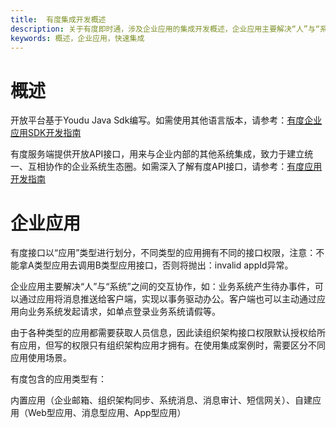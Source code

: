 ```yaml
---
title:  有度集成开发概述
description: 关于有度即时通，涉及企业应用的集成开发概述，企业应用主要解决“人”与“系统”之间的交互协作。
keywords: 概述，企业应用，快速集成
---
```


# 概述

开放平台基于Youdu Java Sdk编写。如需使用其他语言版本，请参考：[有度企业应用SDK开发指南](https://youdu.im/entapp.html)

有度服务端提供开放API接口，用来与企业内部的其他系统集成，致力于建立统一、互相协作的企业系统生态圈。如需深入了解有度API接口，请参考：[有度应用开发指南](https://youdu.im/api/index.html)

# 企业应用

有度接口以“应用”类型进行划分，不同类型的应用拥有不同的接口权限，注意：不能拿A类型应用去调用B类型应用接口，否则将抛出：invalid appId异常。

企业应用主要解决“人”与“系统”之间的交互协作，如：业务系统产生待办事件，可以通过应用将消息推送给客户端，实现以事务驱动办公。客户端也可以主动通过应用向业务系统发起请求，如单点登录业务系统请假等。 

由于各种类型的应用都需要获取人员信息，因此读组织架构接口权限默认授权给所有应用，但写的权限只有组织架构应用才拥有。在使用集成案例时，需要区分不同应用使用场景。

有度包含的应用类型有：

​		内置应用（企业邮箱、组织架构同步、系统消息、消息审计、短信网关）、自建应用（Web型应用、消息型应用、App型应用）










